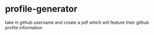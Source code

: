 # profile-generator
take in github username and create a pdf which will feature their github profile information
